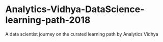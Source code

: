 # Analytics-Vidhya-DataScience-learning-path-2018
A data scientist journey on the curated learning path by Analytics Vidhya
